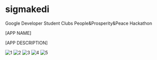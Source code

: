 # sigmakedi

Google Developer Student Clubs People&Prosperity&Peace Hackathon

[APP NAME]

[APP DESCRIPTION]


![1](https://user-images.githubusercontent.com/72496488/156887043-4ca9aaa5-8c47-4cd5-8d95-8f9cc3b83b50.PNG)
![2](https://user-images.githubusercontent.com/72496488/156887044-de7b797f-9dd7-4699-97f3-6e045c0a91e4.PNG)
![3](https://user-images.githubusercontent.com/72496488/156887047-7ccd1947-e3c7-42c5-9f96-ac4db97f0f3b.PNG)
![4](https://user-images.githubusercontent.com/72496488/156887052-4392f630-d56d-47b6-bcb3-62be461e6f36.PNG)
![5](https://user-images.githubusercontent.com/72496488/156887056-0475d193-27b4-4b80-b98f-0c56c0a7f1c9.PNG)
